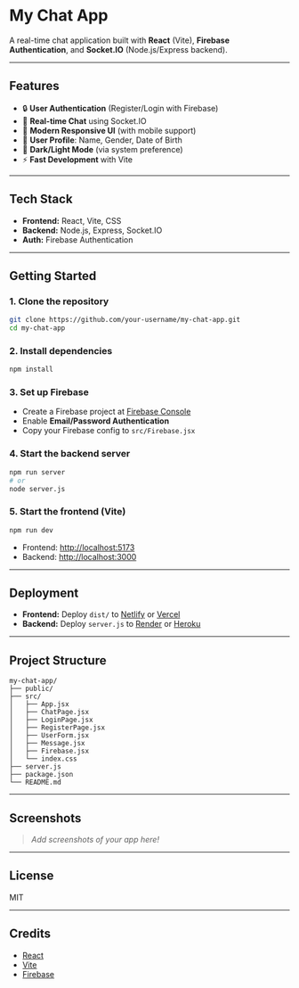 # My Chat App

A real-time chat application built with **React** (Vite), **Firebase Authentication**, and **Socket.IO** (Node.js/Express backend).

---

## Features

- 🔒 **User Authentication** (Register/Login with Firebase)
- 💬 **Real-time Chat** using Socket.IO
- 🎨 **Modern Responsive UI** (with mobile support)
- 👤 **User Profile**: Name, Gender, Date of Birth
- 🌙 **Dark/Light Mode** (via system preference)
- ⚡ **Fast Development** with Vite

---

## Tech Stack

- **Frontend:** React, Vite, CSS
- **Backend:** Node.js, Express, Socket.IO
- **Auth:** Firebase Authentication

---

## Getting Started

### 1. Clone the repository

```bash
git clone https://github.com/your-username/my-chat-app.git
cd my-chat-app
```

### 2. Install dependencies

```bash
npm install
```

### 3. Set up Firebase

- Create a Firebase project at [Firebase Console](https://console.firebase.google.com/)
- Enable **Email/Password Authentication**
- Copy your Firebase config to `src/Firebase.jsx`

### 4. Start the backend server

```bash
npm run server
# or
node server.js
```

### 5. Start the frontend (Vite)

```bash
npm run dev
```

- Frontend: [http://localhost:5173](http://localhost:5173)
- Backend: [http://localhost:3000](http://localhost:3000)

---

## Deployment

- **Frontend:** Deploy `dist/` to [Netlify](https://www.netlify.com/) or [Vercel](https://vercel.com/)
- **Backend:** Deploy `server.js` to [Render](https://render.com/) or [Heroku](https://heroku.com/)

---

## Project Structure

```
my-chat-app/
├── public/
├── src/
│   ├── App.jsx
│   ├── ChatPage.jsx
│   ├── LoginPage.jsx
│   ├── RegisterPage.jsx
│   ├── UserForm.jsx
│   ├── Message.jsx
│   ├── Firebase.jsx
│   └── index.css
├── server.js
├── package.json
└── README.md
```

---

## Screenshots

> _Add screenshots of your app here!_

---

## License

MIT

---

## Credits

- [React](https://react.dev/)
- [Vite](https://vitejs.dev/)
- [Firebase](https://firebase.google.com/)
